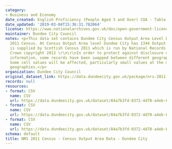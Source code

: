 ```yaml
---
category:
- Business and Economy
date_created: English Proficiency (People Aged 3 and Over) COA - Table QS205SC
date_updated: '2019-03-04T15:36:31.782064'
license: https://www.nationalarchives.gov.uk/doc/open-government-licence/version/3/
maintainer: Dundee City Council
notes: <p>This data set contains Dundee City Census Output Area Level Data from the
  2011 Census. At Census Output Area level Dundee City has 1344 Output Areas. Data
  is supplied by Scottish Census 2011 which is run by National Records of Scotland.
  Crown copyright 2013 \r\n\r\nIn order to protect against disclosure of personal
  information, some records have been swapped between different geographic areas.
  Some cell values will be affected, particularly small values at the most detailed
  geographies.</p>
organization: Dundee City Council
original_dataset_link: https://data.dundeecity.gov.uk/package/nrs-2011-census-census-output-area-data-dundee-city
records: null
resources:
- format: CSV
  name: CSV
  url: https://data.dundeecity.gov.uk/dataset/84a7b3fd-0372-4d78-a4eb-63b2b899ed9d/resource/77b9994b-2110-48b6-be34-5fedde1fc4e4/download/scotlands_census2011_tblqs205sc_englishprof.csv
- format: CSV
  name: CSV
  url: https://data.dundeecity.gov.uk/dataset/84a7b3fd-0372-4d78-a4eb-63b2b899ed9d/resource/08fca208-768f-4f5d-9b1d-15a8bf5e31f8/download/scotlands_census2011_tblqs501sc_highestqual.csv
- format: CSV
  name: CSV
  url: https://data.dundeecity.gov.uk/dataset/84a7b3fd-0372-4d78-a4eb-63b2b899ed9d/resource/ce061b47-c565-4f11-89c2-2435d81122f1/download/scotlands_census2011_tblqs803sc_lengthresidence.csv
schema: default
title: NRS 2011 Census - Census Output Area Data - Dundee City
---
```

